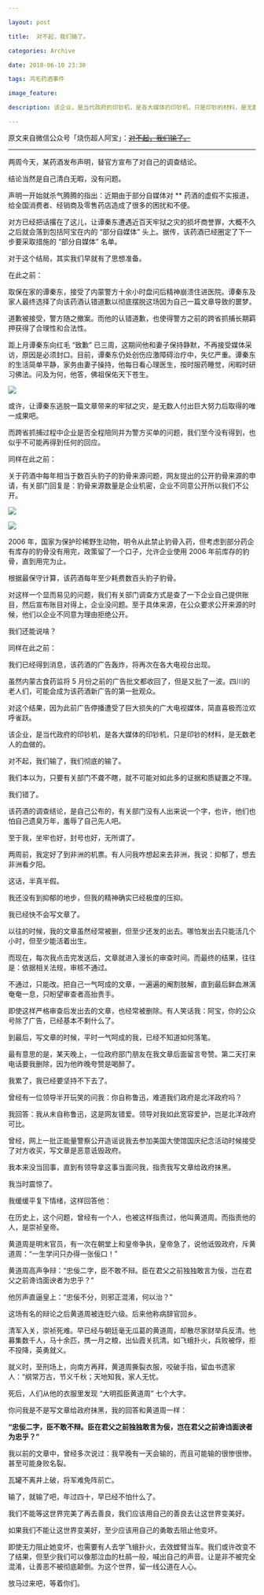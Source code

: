 ```yaml
---

layout: post

title:  对不起，我们输了。

categories: Archive

date: 2018-06-10 23:30

tags: 鸿毛药酒事件

image_feature: 

description: 该企业，是当代政府的印钞机，是各大媒体的印钞机，只是印钞的材料，是无数老人的血做的。对不起，我们输了，我们彻底的输了。我们本以为，只要有关部门不聋不瞎，就不可能对如此多的证据和质疑置之不理。我们错了。

---
```


原文来自微信公众号「烧伤超人阿宝」：~~[对不起，我们输了。](https://mp.weixin.qq.com/s/4YefRCyDWaH9Fh4WGrGr8A)~~

---

两周今天，某药酒发布声明，替官方宣布了对自己的调查结论。

结论当然是自己清白无暇，没有问题。

声明一开始就杀气腾腾的指出：近期由于部分自媒体对 ** 药酒的虚假不实报道，给全国消费者、经销商及零售药店造成了很多的困扰和不便。

对方已经把话撂在了这儿，让谭秦东遭遇近百天牢狱之灾的损坏商誉罪，大概不久之后就会落到包括阿宝在内的 “部分自媒体” 头上。据传，该药酒已经圈定了下一步要采取措施的 “部分自媒体” 名单。

对于这个结局，其实我们早就有了思想准备。

在此之前：

取保在家的谭秦东，接受了内蒙警方十余小时盘问后精神崩溃住进医院。谭秦东及家人最终选择了向该药酒认错道歉以彻底摆脱这场因为自己一篇文章导致的噩梦。

道歉被接受，警方随之撤案。而他的认错道歉，也使得警方之前的跨省抓捕长期羁押获得了合理性和合法性。

距上月谭秦东向红毛 “致歉” 已三周，这期间他和妻子保持静默，不再接受媒体采访，原因是必须封口。目前，谭秦东仍处创伤应激障碍治疗中，失忆严重。谭秦东的生活简单平静，家务由妻子操持，他每日看心理医生，按时服药睡觉，闲暇时研习佛法。问及为何，他答，佛祖保佑天下苍生。

![](https://i.imgur.com/t5F3d4T.jpg)

或许，让谭秦东逃脱一篇文章带来的牢狱之灾，是无数人付出巨大努力后取得的唯一成果吧。

而跨省抓捕过程中企业是否全程陪同并为警方买单的问题，我们至今没有得到，也似乎不可能再得到任何的回应。

同样在此之前：

关于药酒中每年相当于数百头豹子的豹骨来源问题，网友提出的公开豹骨来源的申请，有关部门回复是：豹骨来源数量是企业机密，企业不同意公开所以我们不公开。

![](https://i.imgur.com/Hm7F0vt.jpg)

![](https://i.imgur.com/Lvw3MdM.jpg)

2006 年，国家为保护珍稀野生动物，明令从此禁止豹骨入药，但考虑到部分药企有库存的豹骨没有用完，政策留了一个口子，允许企业使用 2006 年前库存的豹骨，直到用完为止。

根据最保守计算，该药酒每年至少耗费数百头豹子豹骨。

对这样一个显而易见的问题，我们有关部门调查方式是查了一下企业自己提供账目，然后宣布账目对得上，企业没问题。至于具体来源，在公众要求公开来源的时候，他们以企业不同意为理由拒绝公开。

我们还能说啥？

同样在此之前：

我们已经得到消息，该药酒的广告轰炸，将再次在各大电视台出现。

虽然内蒙古食药监将 5 月份之前的广告批文都收回了，但是又批了一波。四川的老人们，可能会成为该药酒新广告的第一批观众。

对这个结果，因为此前广告停播遭受了巨大损失的广大电视媒体，简直喜极而泣欢呼雀跃。

该企业，是当代政府的印钞机，是各大媒体的印钞机，只是印钞的材料，是无数老人的血做的。

对不起，我们输了，我们彻底的输了。

我们本以为，只要有关部门不聋不瞎，就不可能对如此多的证据和质疑置之不理。

我们错了。

该药酒的调查结论，是自己公布的，有关部门没有人出来说一个字，也许，他们也怕自己遗臭万年，羞辱了自己先人吧。

至于我，坐牢也好，封号也好，无所谓了。

两周前，我定好了到非洲的机票。有人问我咋想起来去非洲，我说：抑郁了，想去非洲看夕阳。

这话，半真半假。

我还没有到抑郁的地步，但我的精神确实已经极度的压抑。

我已经快不会写文章了。

以往的时候，我的文章虽然经常被删，但至少还发的出去。哪怕发出去只能活几个小时，但至少能活着出生。

而现在，每次我点击完发送后，文章就进入漫长的审查时间。而最终的结果，往往是：依据相关法规，审核不通过。

不通过，只能改。把自己一气呵成的文章，一遍遍的阉割肢解，直到最后鲜血淋漓奄奄一息，只盼望审查者高抬贵手。

即使这样严格审查后发出去的文章，也经常被删除。有人笑话我：阿宝，你的公众号除了广告，已经基本不剩什么了。

到最后，写文章的时候，平时一气呵成的我，已经不知道如何落笔。

最有意思的是，某天晚上，一位政府部门朋友在我文章后面留言夸赞。第二天打来电话要我删除，因为他昨晚夸赞是喝醉了。

我累了，我已经要坚持不下去了。

曾经有一位领导半开玩笑的问我：你自称鲁迅，难道我们政府是北洋政府吗？

我回答：我从未自称鲁迅，这是网友错爱。领导对我如此宽容爱护，岂是北洋政府可比。

曾经，网上一批正能量警察公开造谣说我去参加美国大使馆国庆纪念活动时候接受了对方收买，写文章是恶意诋毁政府。

我本来没当回事，直到有领导拿这事当面问我，指责我写文章给政府抹黑。

我当时震惊了。

我缓缓平复下情绪，这样回答他：

在历史上，这个问题，曾经有一个人，也被这样指责过，他叫黄道周。而指责他的人，是崇祯皇帝。

黄道周是明末官员，有一次在朝堂上和皇帝争执，皇帝急了，说他诋毁政府，斥黄道周：“一生学问只办得一张佞口！”

黄道周高声争辩：“忠佞二字，臣不敢不辩。臣在君父之前独独敢言为佞，岂在君父之前谗诌面谀者为忠乎？”

他厉声直逼皇上：“忠佞不分，则邪正混淆，何以治？”

这场有名的辩论之后黄道周被连贬六级。后来他称病辞官回乡。

清军入关，崇祯死难。早已经与朝廷毫无瓜葛的黄道周，却散尽家财举兵反清。他募集数千人，马十余匹，携一月之粮，出仙霞关抗清。如飞蛾扑火，兵败被俘，拒不投降，英勇就义。

就义时，至刑场上，向南方再拜，黄道周撕裂衣服，咬破手指，留血书遗家人：“纲常万古，节义千秋；天地知我，家人无忧。

死后，人们从他的衣服里发现 “大明孤臣黄道周” 七个大字。

你问我是不是写文章给政府抹黑，我的回答和黄道周一样：

**“忠佞二字，臣不敢不辩。臣在君父之前独独敢言为佞，岂在君父之前谗诌面谀者为忠乎？”**

我以前的文章中，曾经多次说过：我早晚有一天会输的，而且可能输的很惨很惨。甚至可能身败名裂。

瓦罐不离井上破，将军难免阵前亡。

输了，就输了吧，年过四十，早已经不怕什么了。

我们不能等这世界完美了再去善良，我们应该用自己的善良去让这世界变美好。

如果我们不能让这世界变美好，至少应该用自己的勇敢去阻止他变坏。

即使无力阻止她变坏，也需要有人去学飞蛾扑火，去效螳臂当车。我们或许改变不了结果，但至少我们可以像那泣血的杜鹃一般，喊出自己的声音。让是非不被完全混淆，让善恶不被彻底颠倒。为这个世界，留一线公道在人心。

放马过来吧，等着你们。

